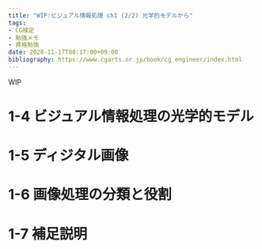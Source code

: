 ```yaml
---
title: "WIP:ビジュアル情報処理 ch1 (2/2) 光学的モデルから"
tags:
- CG検定
- 勉強メモ
- 資格勉強
date: 2020-11-17T00:17:00+09:00
bibliography: https://www.cgarts.or.jp/book/cg_engineer/index.html
---
```



WIP


# 1-4 ビジュアル情報処理の光学的モデル #


# 1-5 ディジタル画像 #


# 1-6 画像処理の分類と役割 #


# 1-7 補足説明 #

